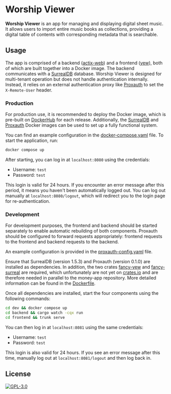 # Worship Viewer

**Worship Viewer** is an app for managing and displaying digital sheet music.
It allows users to import entire music books as collections, providing a digital table of contents with corresponding metadata that is searchable.

## Usage

The app is comprised of a backend ([actix-web](https://actix.rs/)) and a frontend ([yew](https://yew.rs/)), both of which are built together into a Docker image.
The backend communicates with a [SurrealDB](https://surrealdb.com/) database. 
Worship Viewer is designed for multi-tenant operation but does not handle authentication internally. 
Instead, it relies on an external authentication proxy like [Proxauth](https://github.com/xilefmusics/proxauth) to set the `X-Remote-User` header.

### Production

For production use, it is recommended to deploy the Docker image, which is pre-built on [DockerHub](https://hub.docker.com/repository/docker/xilefmusics/worship-viewer) for each release.
Additionally, the [SurrealDB](https://hub.docker.com/r/surrealdb/surrealdb) and [Proxauth](https://hub.docker.com/r/xilefmusics/proxauth) Docker images can be used to set up a fully functional system. 

You can find an example configuration in the [docker-compose.yaml](https://github.com/xilefmusics/worship_viewer/blob/main/docker-compose.yaml) file.
To start the application, run:

```bash
docker compose up
```

After starting, you can log in at `localhost:8080` using the credentials:

- Username: `test`
- Password: `test`

This login is valid for 24 hours.
If you encounter an error message after this period, it means you haven't been automatically logged out.
You can log out manually at `localhost:8080/logout`, which will redirect you to the login page for re-authentication.

### Development

For development purposes, the frontend and backend should be started separately to enable automatic rebuilding of both components.
Proxauth should be configured to forward requests appropriately: frontend requests to the frontend and backend requests to the backend.

An example configuration is provided in the [proxauth-config.yaml](https://github.com/xilefmusics/worship_viewer/blob/main/proxauth-config.yaml) file.

Ensure that SurrealDB (version 1.5.3) and Proxauth (version 0.1.0) are installed as dependencies. 
In addition, the two crates [fancy-yew](https://github.com/xilefmusics/fancy_yew) and [fancy-surreal](https://github.com/xilefmusics/fancy_surreal) are required, which unfortunately are not yet on [crates.io](https://crates.io/) and are therefore needed in parallel to the money-app repository.
More detailed information can be found in the [Dockerfile](https://github.com/xilefmusics/money-app/blob/main/Dockerfile).

Once all dependencies are installed, start the four components using the following commands:

``` bash
cd dev && docker compose up
cd backend && cargo watch -cqx run
cd frontend && trunk serve
```

You can then log in at `localhost:8081` using the same credentials:

- Username: `test`
- Password: `test`

This login is also valid for 24 hours.
If you see an error message after this time, manually log out at `localhost:8081/logout` and then log back in.

## License

[![GPL-3.0](https://img.shields.io/badge/License-GPLv3-blue.svg)](LICENSE)
